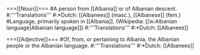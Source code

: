 ===[[Noun]]===
#A person from [[Albania]] or of Albanian descent.
#:'''Translations'''
#:*Dutch:  [[Albanees]] (masc.), [[Albanese]] (fem.)
#Language, primarily spoken in [[Albania]]. (Wikipedia: [[w:Albanian language|Albanian language]])
#:'''Translations'''
#:*Dutch: [[Albanees]]

===[[Adjective]]===
#Of, from, or pertaining to Albania, the Albanian people or the Albanian language.
#:'''Translations'''
#:*Dutch: [[Albanees]]